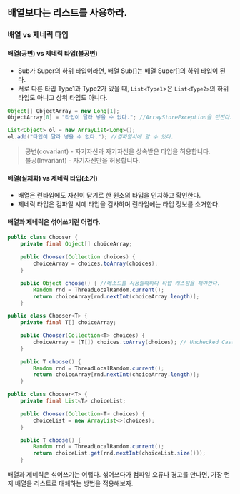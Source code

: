 ## 배열보다는 리스트를 사용하라.

### 배열 vs 제네릭 타입

#### 배열(공변) vs 제네릭 타입(불공변)
 - Sub가 Super의 하위 타입이라면, 배열 Sub[]는 배열 Super[]의 하위 타입이 된다.
 - 서로 다른 타입 Type1과 Type2가 있을 때, `List<Type1`>은 `List<Type2>`의 하위 타입도 아니고 상위 타입도 아니다.

```java
Object[] ObjectArray = new Long[1];
ObjectArray[0] = "타입이 달라 넣을 수 없다."; //ArrayStoreException을 던진다. 런타임시에 알 수 있다.
``` 
```java
List<Object> ol = new ArrayList<Long>();
ol.add("타입이 달라 넣을 수 없다."); //컴파일시에 알 수 있다.
```
> 공변(covariant) - 자기자신과 자기자신을 상속받은 타입을 허용합니다.<br>
> 불공(Invariant) - 자기자신만을 허용합니다.

#### 배열(실체화) vs 제네릭 타입(소거) 
 - 배열은 런타임에도 자신이 담기로 한 원소의 타입을 인지하고 확인한다.
 - 제네릭 타입은 컴파일 시에 타입을 검사하며 런타임에는 타입 정보를 소거한다.
 
 
#### 배열과 제네릭은 섞어쓰기란 어렵다.
```java
public class Chooser {
    private final Object[] choiceArray;

    public Chooser(Collection choices) {
        choiceArray = choices.toArray(choices);
    }

    public Object choose() { //메소드를 사용할때마다 타입 캐스팅을 해야한다.
        Random rnd = ThreadLocalRandom.current();
        return choiceArray[rnd.nextInt(choiceArray.length)];
    }
```

```java
public class Chooser<T> {
    private final T[] choiceArray;

    public Chooser(Collection<T> choices) {
        choiceArray = (T[]) choices.toArray(choices); // Unchecked Cast 경고 발생
    }

    public T choose() {
        Random rnd = ThreadLocalRandom.current();
        return choiceArray[rnd.nextInt(choiceArray.length)];
    }
```

```java
public class Chooser<T> {
    private final List<T> choiceList;

    public Chooser(Collection<T> choices) {
        choiceList = new ArrayList<>(choices);
    }

    public T choose() {
        Random rnd = ThreadLocalRandom.current();
        return choiceList.get(rnd.nextInt(choiceList.size()));
    }
```
배열과 제네릭은 섞어쓰기는 어렵다. 섞어쓰다가 컴파일 오류나 경고를 만나면, 가장 먼저 배열을 리스트로 대체하는 방법을 적용해보자.
